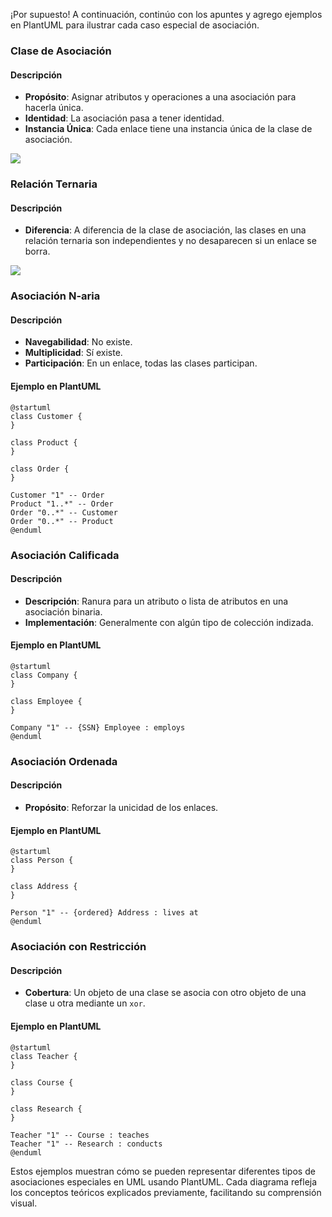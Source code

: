 

¡Por supuesto! A continuación, continúo con los apuntes y agrego ejemplos en PlantUML para ilustrar cada caso especial de asociación.

### Clase de Asociación

#### Descripción
- **Propósito**: Asignar atributos y operaciones a una asociación para hacerla única.
- **Identidad**: La asociación pasa a tener identidad.
- **Instancia Única**: Cada enlace tiene una instancia única de la clase de asociación.

![](https://lh7-us.googleusercontent.com/docsz/AD_4nXdGCzst-2zVK4Zntq_yA0XhV1jEzW9joZPN4QM1rotce-N8fceE314gl6iFBN7vj6XKw1bWQOBfk_bKTgwSSuJTjQ0wEmGCTG9xyxT9WeKDs1jybbgIranoemDeUYAPoZlM9_pNr3-2G0qyIghCpwRMzPVA?key=VReuh94fGGpJZLGsXsGdUQ)

### Relación Ternaria

#### Descripción
- **Diferencia**: A diferencia de la clase de asociación, las clases en una relación ternaria son independientes y no desaparecen si un enlace se borra.

![](https://lh7-us.googleusercontent.com/docsz/AD_4nXdb2ND3auxZLnUqseB1OJ5WuBE2SVr9JLIdb24XYWvt7tEZDf0Kcq2jvIb6TF6Uz-rbZ5Tmyu5TPJt4BZeXznX-CFeEFpFKEJgHzg6Wyd0vKq61cTv30suTLEzffVacsN0YmhR8Ur41uBYyQrPADlkLo8vq?key=VReuh94fGGpJZLGsXsGdUQ)

### Asociación N-aria

#### Descripción
- **Navegabilidad**: No existe.
- **Multiplicidad**: Sí existe.
- **Participación**: En un enlace, todas las clases participan.
  
#### Ejemplo en PlantUML
```plantuml
@startuml
class Customer {
}

class Product {
}

class Order {
}

Customer "1" -- Order
Product "1..*" -- Order
Order "0..*" -- Customer
Order "0..*" -- Product
@enduml
```

### Asociación Calificada

#### Descripción
- **Descripción**: Ranura para un atributo o lista de atributos en una asociación binaria.
- **Implementación**: Generalmente con algún tipo de colección indizada.

#### Ejemplo en PlantUML

```plantuml
@startuml
class Company {
}

class Employee {
}

Company "1" -- {SSN} Employee : employs
@enduml
```

### Asociación Ordenada

#### Descripción
- **Propósito**: Reforzar la unicidad de los enlaces.

#### Ejemplo en PlantUML

```plantuml
@startuml
class Person {
}

class Address {
}

Person "1" -- {ordered} Address : lives at
@enduml
```

### Asociación con Restricción

#### Descripción
- **Cobertura**: Un objeto de una clase se asocia con otro objeto de una clase u otra mediante un `xor`.

#### Ejemplo en PlantUML

```plantuml
@startuml
class Teacher {
}

class Course {
}

class Research {
}

Teacher "1" -- Course : teaches
Teacher "1" -- Research : conducts
@enduml
```

Estos ejemplos muestran cómo se pueden representar diferentes tipos de asociaciones especiales en UML usando PlantUML. Cada diagrama refleja los conceptos teóricos explicados previamente, facilitando su comprensión visual.